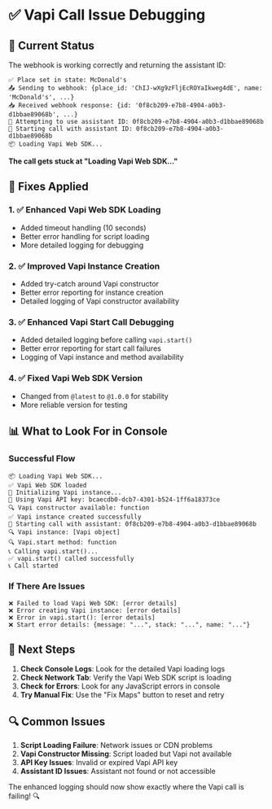 # ✅ Vapi Call Issue Debugging

## 🎯 **Current Status**

The webhook is working correctly and returning the assistant ID:
```
✅ Place set in state: McDonald's
📤 Sending to webhook: {place_id: 'ChIJ-wXg9zFljEcROYaIkweg4dE', name: 'McDonald's', ...}
📥 Received webhook response: {id: '0f8cb209-e7b8-4904-a0b3-d1bbae89068b', ...}
🎯 Attempting to use assistant ID: 0f8cb209-e7b8-4904-a0b3-d1bbae89068b
🚀 Starting call with assistant ID: 0f8cb209-e7b8-4904-a0b3-d1bbae89068b
📦 Loading Vapi Web SDK...
```

**The call gets stuck at "Loading Vapi Web SDK..."**

## 🔧 **Fixes Applied**

### **1. ✅ Enhanced Vapi Web SDK Loading**
- Added timeout handling (10 seconds)
- Better error handling for script loading
- More detailed logging for debugging

### **2. ✅ Improved Vapi Instance Creation**
- Added try-catch around Vapi constructor
- Better error reporting for instance creation
- Detailed logging of Vapi constructor availability

### **3. ✅ Enhanced Vapi Start Call Debugging**
- Added detailed logging before calling `vapi.start()`
- Better error reporting for start call failures
- Logging of Vapi instance and method availability

### **4. ✅ Fixed Vapi Web SDK Version**
- Changed from `@latest` to `@1.0.0` for stability
- More reliable version for testing

## 📊 **What to Look For in Console**

### **Successful Flow**
```
📦 Loading Vapi Web SDK...
✅ Vapi Web SDK loaded
🔧 Initializing Vapi instance...
🔑 Using Vapi API key: bcaecdb0-dcb7-4301-b524-1ff6a18373ce
🔍 Vapi constructor available: function
✅ Vapi instance created successfully
🚀 Starting call with assistant: 0f8cb209-e7b8-4904-a0b3-d1bbae89068b
🔍 Vapi instance: [Vapi object]
🔍 Vapi.start method: function
📞 Calling vapi.start()...
✅ vapi.start() called successfully
📞 Call started
```

### **If There Are Issues**
```
❌ Failed to load Vapi Web SDK: [error details]
❌ Error creating Vapi instance: [error details]
❌ Error in vapi.start(): [error details]
❌ Start error details: {message: "...", stack: "...", name: "..."}
```

## 🚀 **Next Steps**

1. **Check Console Logs**: Look for the detailed Vapi loading logs
2. **Check Network Tab**: Verify the Vapi Web SDK script is loading
3. **Check for Errors**: Look for any JavaScript errors in console
4. **Try Manual Fix**: Use the "Fix Maps" button to reset and retry

## 🔍 **Common Issues**

1. **Script Loading Failure**: Network issues or CDN problems
2. **Vapi Constructor Missing**: Script loaded but Vapi not available
3. **API Key Issues**: Invalid or expired Vapi API key
4. **Assistant ID Issues**: Assistant not found or not accessible

The enhanced logging should now show exactly where the Vapi call is failing! 🔍
